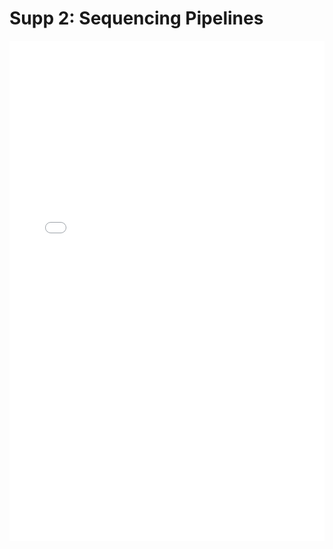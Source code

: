 # Supp 2: Sequencing Pipelines


<embed src="../supplementary/2_sequencingpipelines.pdf" type="application/pdf" width="100%" height=800>
